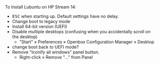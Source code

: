 To Install Lubuntu on HP Stream 14:

 - <kbd>ESC</kbd> when starting up. Default settings have no delay.
 - Change boot to legacy mode
 - Install 64-bit version (UEFI)
 - Disable multiple desktops (confusing when you accidentally scroll on the desktop)
     - "Start" » Preferences » Openbox Configuration Manager » Desktop
 - change boot back to UEFI mode?
 - Remove "Iconify all windows" panel button.
    - Right-click » Remove "..." from Panel
